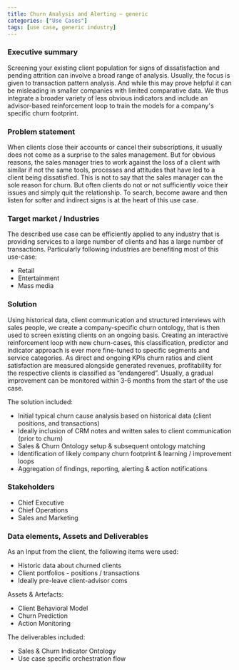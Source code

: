 ```yaml
---
title: Churn Analysis and Alerting – generic
categories: ["Use Cases"]
tags: [use case, generic industry]
---
```


### Executive summary
Screening your existing client population for signs of dissatisfaction and pending attrition can involve a broad range of analysis. Usually, the focus is given to transaction pattern analysis. And while this may prove helpful it can be misleading in smaller companies with limited comparative data. We thus integrate a broader variety of less obvious indicators and include an advisor-based reinforcement loop to train the models for a company's specific churn footprint.

### Problem statement
When clients close their accounts or cancel their subscriptions, it usually does not come as a surprise to the sales management. But for obvious reasons, the sales manager tries to work against the loss of a client with similar if not the same tools, processes and attitudes that have led to a client being dissatisfied. This is not to say that the sales manager can the sole reason for churn. But often clients do not or not sufficiently voice their issues and simply quit the relationship. To search, become aware and then listen for softer and indirect signs is at the heart of this use case.

### Target market / Industries
The described use case can be efficiently applied to any industry that is providing services to a large number of clients and has a large number of transactions.
Particularly following industries are benefiting most of this use-case:
- Retail
- Entertainment
- Mass media

### Solution
Using historical data, client communication and structured interviews with sales people, we create a company-specific churn ontology, that is then used to screen existing clients on an ongoing basis. Creating an interactive reinforcement loop with new churn-cases, this classification, predictor and indicator approach is ever more fine-tuned to specific segments and service categories. As direct and ongoing KPIs churn ratios and client satisfaction are measured alongside generated revenues, profitability for the respective clients is classified as “endangered”.
Usually, a gradual improvement can be monitored within 3-6 months from the start of the use case.

The solution included:
- Initial typical churn cause analysis based on historical data (client positions, and transactions)
- Ideally inclusion of CRM notes and written sales to client communication (prior to churn)
- Sales & Churn Ontology setup & subsequent ontology matching
- Identification of likely company churn footprint & learning / improvement loops
- Aggregation of findings, reporting, alerting & action notifications

### Stakeholders
- Chief Executive
- Chief Operations
- Sales and Marketing

### Data elements, Assets and Deliverables
As an Input from the client, the following items were used:
- Historic data about churned clients
- Client portfolios - positions / transactions
- Ideally pre-leave client-advisor coms

Assets & Artefacts:
- Client Behavioral Model
- Churn Prediction
- Action Monitoring

The deliverables included:
- Sales & Churn Indicator Ontology
- Use case specific orchestration flow
